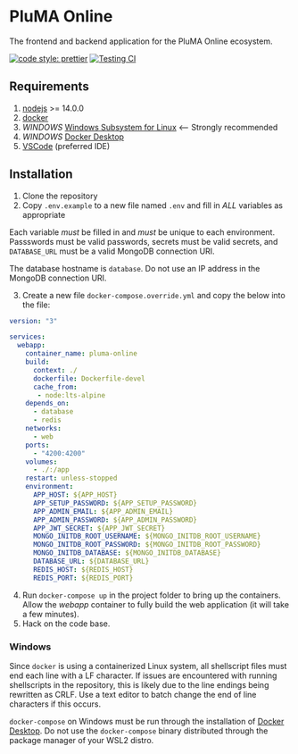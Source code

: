 # PluMA Online

The frontend and backend application for the PluMA Online ecosystem.

[![code style: prettier](https://img.shields.io/badge/code_style-prettier-ff69b4.svg?style=flat-square)](https://github.com/prettier/prettier) [![Testing CI](https://github.com/quinnjr/pluma-online/actions/workflows/testing.yml/badge.svg)](https://github.com/quinnjr/pluma-online/actions/workflows/testing.yml)

## Requirements

1. [nodejs](https://nodejs.org/) >= 14.0.0
2. [docker](https://www.docker.com/)
3. *WINDOWS* [Windows Subsystem for Linux](https://docs.microsoft.com/en-us/windows/wsl/about) <-- Strongly recommended
4. *WINDOWS* [Docker Desktop](https://www.docker.com/products/docker-desktop)
5. [VSCode](https://code.visualstudio.com/) (preferred IDE)

## Installation

1. Clone the repository
2. Copy `.env.example` to a new file named `.env` and fill in *ALL* variables as appropriate

Each variable *must* be filled in and *must* be unique to each environment. Passswords must be valid passwords, secrets must be valid secrets, and `DATABASE_URL` must be a valid MongoDB connection URI.

The database hostname is `database`. Do not use an IP address in the MongoDB connection URI.

3. Create a new file `docker-compose.override.yml` and copy the below into the file:

```yaml
version: "3"

services:
  webapp:
    container_name: pluma-online
    build:
      context: ./
      dockerfile: Dockerfile-devel
      cache_from:
       - node:lts-alpine
    depends_on:
      - database
      - redis
    networks:
      - web
    ports:
      - "4200:4200"
    volumes:
      - ./:/app
    restart: unless-stopped
    environment:
      APP_HOST: ${APP_HOST}
      APP_SETUP_PASSWORD: ${APP_SETUP_PASSWORD}
      APP_ADMIN_EMAIL: ${APP_ADMIN_EMAIL}
      APP_ADMIN_PASSWORD: ${APP_ADMIN_PASSWORD}
      APP_JWT_SECRET: ${APP_JWT_SECRET}
      MONGO_INITDB_ROOT_USERNAME: ${MONGO_INITDB_ROOT_USERNAME}
      MONGO_INITDB_ROOT_PASSWORD: ${MONGO_INITDB_ROOT_PASSWORD}
      MONGO_INITDB_DATABASE: ${MONGO_INITDB_DATABASE}
      DATABASE_URL: ${DATABASE_URL}
      REDIS_HOST: ${REDIS_HOST}
      REDIS_PORT: ${REDIS_PORT}
```

4. Run `docker-compose up` in the project folder to bring up the containers. Allow the _webapp_ container to fully build the web application (it will take a few minutes).
5. Hack on the code base.

### Windows

Since `docker` is using a containerized Linux system, all shellscript files must end each line with a LF character. If issues are encountered with running shellscripts in the repository, this is likely due to the line endings being rewritten as CRLF. Use a text editor to batch change the end of line characters if this occurs.

`docker-compose` on Windows must be run through the installation of [Docker Desktop](https://www.docker.com/products/docker-desktop). Do not use the `docker-compose` binary distributed through the package manager of your WSL2 distro.
